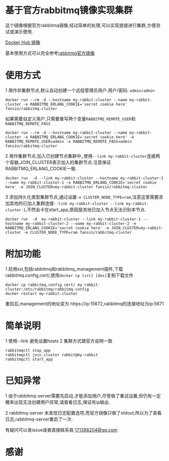 # 基于官方rabbitmq镜像实现集群

这个镜像根据官方rabbitmq镜像,经过简单的处理,可以实现直接进行集群,方便测试或演示使用.

[Docker Hub 镜像](https://hub.docker.com/r/fansin/rabbitmq-cluster/) 

基本使用方式可以完全参考[rabbitmq官方镜像](https://hub.docker.com/_/rabbitmq/)

# 使用方式

1 用作非集群节点,默认自动创建一个远程管理员用户.用户/密码: `admin/admin`

    docker run --rm -d --hostname my-rabbit-cluster --name my-rabbit-cluster -e RABBITMQ_ERLANG_COOKIE='secret cookie here' fansin/rabbitmq-cluster

如果需要自定义用户,只需要重写两个变量`RABBITMQ_REMOTE_USER`和`RABBITMQ_REMOTE_PASS`
    
    docker run --rm -d --hostname my-rabbit-cluster --name my-rabbit-cluster -e RABBITMQ_ERLANG_COOKIE='secret cookie here' -e RABBITMQ_REMOTE_USER=admin -e RABBITMQ_REMOTE_PASS=admin  fansin/rabbitmq-cluster

2 用作集群节点,加入已创建节点集群中,,使用`--link my-rabbit-cluster`连接两个容器,JOIN_CLUSTER表示加入的集群节点.注意保证RABBITMQ_ERLANG_COOKIE一致.

    docker run  -d --link my-rabbit-cluster --hostname my-rabbit-cluster-1 --name my-rabbit-cluster-1 -e RABBITMQ_ERLANG_COOKIE='secret cookie here' -e JOIN_CLUSTER=my-rabbit-cluster fansin/rabbitmq-cluster

3 添加持久化类型集群节点,通过设置`-e CLUSTER_NODE_TYPE=ram`,注意这里需要添加其他的已加入集群连接`--link my-rabbit-cluster --link my-rabbit-cluster-1`,不然会卡在start_app,原因是其他已加入节点无法识别本节点.

    docker run  -d  my-rabbit-cluster --link my-rabbit-cluster-1 --hostname my-rabbit-cluster-2 --name my-rabbit-cluster-2 -e RABBITMQ_ERLANG_COOKIE='secret cookie here' -e JOIN_CLUSTER=my-rabbit-cluster -e CLUSTER_NODE_TYPE=ram fansin/rabbitmq-cluster

# 附加功能

1 启用ssl,包括rabbitmq和rabbitmq_management插件,下载rabbitmq.config,cert/,使用`docker cp [src] [des]`复制下载文件

    docker cp rabbitmq.config cert/ my-rabbit-cluster:/etc/rabbitmq/rabbitmq.config
    docker restart my-rabbit-cluster
 重启后,management的地址变为 https://ip:15672,rabbitmq的连接地址为ip:5671

    

# 简单说明

1 使用--link 避免设置hosts
2 集群方式跟官方说明一致

    rabbitmqctl stop_app
    rabbitmqctl join_cluster rabbit@my-rabbit
    rabbitmqctl start_app


# 已知异常

1 由于rabbitmq-server需要先启动,才能添加用户,尽管做了重试设置,但仍有一定概率出现无法创建用户异常,请查看日志,保证有ip输出.

2 rabbitmq-server 未发现日志配置选项,而官方镜像只做了stdout,所以为了查看日志,rabbitmq-server重启了一次.

有疑问可以发issue或者直接联系我 171388204@qq.com

# 感谢
